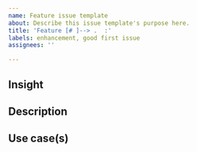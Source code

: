 ```yaml
---
name: Feature issue template
about: Describe this issue template's purpose here.
title: 'Feature [# ]--> .  :'
labels: enhancement, good first issue
assignees: ''

---
```


## Insight


## Description


## Use case(s)
